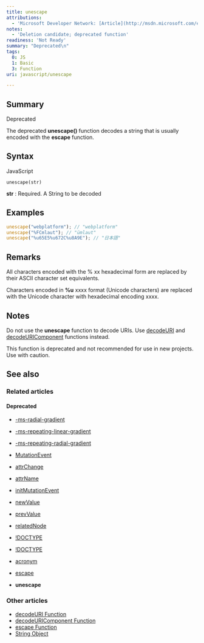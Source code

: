 ```yaml
---
title: unescape
attributions:
  - 'Microsoft Developer Network: [Article](http://msdn.microsoft.com/en-us/library/ie/dz4x90hk(v=vs.94).aspx)'
notes:
  - 'Deletion candidate; deprecated function'
readiness: 'Not Ready'
summary: "Deprecated\n"
tags:
  0: JS
  1: Basic
  3: Function
uri: javascript/unescape

---
```

## <span>Summary</span>

Deprecated

The deprecated **unescape()** function decodes a string that is usually encoded with the **escape** function.

## <span>Syntax</span>

<span class="language">JavaScript</span>

    unescape(str)

**str**
:   Required. A String to be decoded

## <span>Examples</span>

``` js
unescape("webplatform"); // "webplatform"
unescape("%FCmlaut"); // "ümlaut"
unescape("%u65E5%u672C%u8A9E"); // "日本語"
```

## <span>Remarks</span>

All characters encoded with the % xx hexadecimal form are replaced by their ASCII character set equivalents.

Characters encoded in **%u** xxxx format (Unicode characters) are replaced with the Unicode character with hexadecimal encoding xxxx.

## <span>Notes</span>

Do not use the **unescape** function to decode URIs. Use [decodeURI](/javascript/decodeURI) and [decodeURIComponent](/javascript/decodeURIComponent) functions instead.

This function is deprecated and not recommended for use in new projects. Use with caution.

## <span>See also</span>

### <span>Related articles</span>

#### <span>Deprecated</span>

-   [-ms-radial-gradient](/css/properties/-ms-radial-gradient)

-   [-ms-repeating-linear-gradient](/css/properties/-ms-repeating-linear-gradient)

-   [-ms-repeating-radial-gradient](/css/properties/-ms-repeating-radial-gradient)

-   [MutationEvent](/dom/MutationEvent)

-   [attrChange](/dom/MutationEvent/attrChange)

-   [attrName](/dom/MutationEvent/attrName)

-   [initMutationEvent](/dom/MutationEvent/initMutationEvent)

-   [newValue](/dom/MutationEvent/newValue)

-   [prevValue](/dom/MutationEvent/prevValue)

-   [relatedNode](/dom/MutationEvent/relatedNode)

-   [!DOCTYPE](/html/elements/!DOCTYPE)

-   [!DOCTYPE](/html/elements/!DOCTYPE/ja)

-   [acronym](/html/elements/acronym)

-   [escape](/javascript/escape)

-   **unescape**

### <span>Other articles</span>

-   [decodeURI Function](/javascript/decodeURI)
-   [decodeURIComponent Function](/javascript/decodeURIComponent)
-   [escape Function](/javascript/escape)
-   [String Object](/javascript/String)

